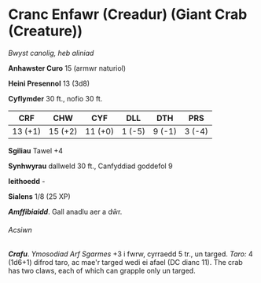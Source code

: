 # Cranc Enfawr (Creadur) (Giant Crab (Creature))

*Bwyst canolig, heb aliniad*

**Anhawster Curo** 15 (armwr naturiol)

**Heini Presennol** 13 (3d8)

**Cyflymder** 30 ft., nofio 30 ft.

| CRF     | CHW     | CYF     | DLL    | DTH    | PRS    |
|---------|---------|---------|--------|--------|--------|
| 13 (+1) | 15 (+2) | 11 (+0) | 1 (-5) | 9 (-1) | 3 (-4) |

**Sgiliau** Tawel +4

**Synhwyrau** dallweld 30 ft., Canfyddiad goddefol 9

**Ieithoedd** -

**Sialens** 1/8 (25 XP)

***Amffibiaidd***. Gall anadlu aer a dŵr.

###### Acsiwn

***Crafu***. *Ymosodiad Arf Sgarmes* +3 i fwrw, cyrraedd 5 tr., un targed. *Taro:* 4 (1d6+1) difrod taro, ac mae'r targed wedi ei afael (DC dianc 11). The crab has two claws, each of which can grapple only un targed.